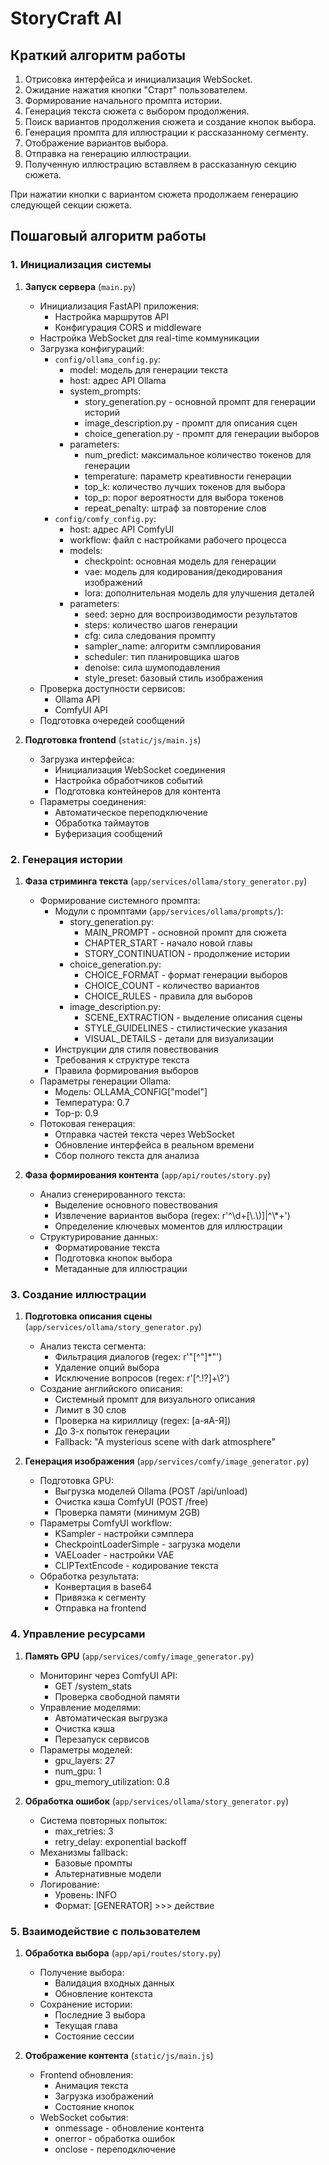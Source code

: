 # StoryCraft AI

## Краткий алгоритм работы

1. Отрисовка интерфейса и инициализация WebSocket.
2. Ожидание нажатия кнопки "Старт" пользователем.
3. Формирование начального промпта истории.
4. Генерация текста сюжета с выбором продолжения.
5. Поиск вариантов продолжения сюжета и создание кнопок выбора.
6. Генерация промпта для иллюстрации к рассказанному сегменту.
7. Отображение вариантов выбора.
8. Отправка на генерацию иллюстрации.
9. Полученную иллюстрацию вставляем в рассказанную секцию сюжета.

При нажатии кнопки с вариантом сюжета продолжаем генерацию следующей секции сюжета.

## Пошаговый алгоритм работы

### 1. Инициализация системы
1. **Запуск сервера** (`main.py`)
   - Инициализация FastAPI приложения:
     * Настройка маршрутов API
     * Конфигурация CORS и middleware
   - Настройка WebSocket для real-time коммуникации
   - Загрузка конфигураций:
     * `config/ollama_config.py`:
       - model: модель для генерации текста
       - host: адрес API Ollama
       - system_prompts:
         + story_generation.py - основной промпт для генерации историй
         + image_description.py - промпт для описания сцен
         + choice_generation.py - промпт для генерации выборов
       - parameters:
         + num_predict: максимальное количество токенов для генерации
         + temperature: параметр креативности генерации
         + top_k: количество лучших токенов для выбора
         + top_p: порог вероятности для выбора токенов
         + repeat_penalty: штраф за повторение слов
     * `config/comfy_config.py`:
       - host: адрес API ComfyUI
       - workflow: файл с настройками рабочего процесса
       - models:
         + checkpoint: основная модель для генерации
         + vae: модель для кодирования/декодирования изображений
         + lora: дополнительная модель для улучшения деталей
       - parameters:
         + seed: зерно для воспроизводимости результатов
         + steps: количество шагов генерации
         + cfg: сила следования промпту
         + sampler_name: алгоритм сэмплирования
         + scheduler: тип планировщика шагов
         + denoise: сила шумоподавления
         + style_preset: базовый стиль изображения
   - Проверка доступности сервисов:
     * Ollama API
     * ComfyUI API
   - Подготовка очередей сообщений

2. **Подготовка frontend** (`static/js/main.js`)
   - Загрузка интерфейса:
     * Инициализация WebSocket соединения
     * Настройка обработчиков событий
     * Подготовка контейнеров для контента
   - Параметры соединения:
     * Автоматическое переподключение
     * Обработка таймаутов
     * Буферизация сообщений

### 2. Генерация истории
1. **Фаза стриминга текста** (`app/services/ollama/story_generator.py`)
   - Формирование системного промпта:
     * Модули с промптами (`app/services/ollama/prompts/`):
       + story_generation.py:
         - MAIN_PROMPT - основной промпт для сюжета
         - CHAPTER_START - начало новой главы
         - STORY_CONTINUATION - продолжение истории
       + choice_generation.py:
         - CHOICE_FORMAT - формат генерации выборов
         - CHOICE_COUNT - количество вариантов
         - CHOICE_RULES - правила для выборов
       + image_description.py:
         - SCENE_EXTRACTION - выделение описания сцены
         - STYLE_GUIDELINES - стилистические указания
         - VISUAL_DETAILS - детали для визуализации
     * Инструкции для стиля повествования
     * Требования к структуре текста
     * Правила формирования выборов
   - Параметры генерации Ollama:
     * Модель: OLLAMA_CONFIG["model"]
     * Температура: 0.7
     * Top-p: 0.9
   - Потоковая генерация:
     * Отправка частей текста через WebSocket
     * Обновление интерфейса в реальном времени
     * Сбор полного текста для анализа

2. **Фаза формирования контента** (`app/api/routes/story.py`)
   - Анализ сгенерированного текста:
     * Выделение основного повествования
     * Извлечение вариантов выбора (regex: r'^\\d+[\\.\\)]|^\\*+')
     * Определение ключевых моментов для иллюстрации
   - Структурирование данных:
     * Форматирование текста
     * Подготовка кнопок выбора
     * Метаданные для иллюстрации

### 3. Создание иллюстрации
1. **Подготовка описания сцены** (`app/services/ollama/story_generator.py`)
   - Анализ текста сегмента:
     * Фильтрация диалогов (regex: r'"[^"]*"')
     * Удаление опций выбора
     * Исключение вопросов (regex: r'[^.!?]+\\?')
   - Создание английского описания:
     * Системный промпт для визуального описания
     * Лимит в 30 слов
     * Проверка на кириллицу (regex: [а-яА-Я])
     * До 3-х попыток генерации
     * Fallback: "A mysterious scene with dark atmosphere"

2. **Генерация изображения** (`app/services/comfy/image_generator.py`)
   - Подготовка GPU:
     * Выгрузка моделей Ollama (POST /api/unload)
     * Очистка кэша ComfyUI (POST /free)
     * Проверка памяти (минимум 2GB)
   - Параметры ComfyUI workflow:
     * KSampler - настройки сэмплера
     * CheckpointLoaderSimple - загрузка модели
     * VAELoader - настройки VAE
     * CLIPTextEncode - кодирование текста
   - Обработка результата:
     * Конвертация в base64
     * Привязка к сегменту
     * Отправка на frontend

### 4. Управление ресурсами
1. **Память GPU** (`app/services/comfy/image_generator.py`)
   - Мониторинг через ComfyUI API:
     * GET /system_stats
     * Проверка свободной памяти
   - Управление моделями:
     * Автоматическая выгрузка
     * Очистка кэша
     * Перезапуск сервисов
   - Параметры моделей:
     * gpu_layers: 27
     * num_gpu: 1
     * gpu_memory_utilization: 0.8

2. **Обработка ошибок** (`app/services/ollama/story_generator.py`)
   - Система повторных попыток:
     * max_retries: 3
     * retry_delay: exponential backoff
   - Механизмы fallback:
     * Базовые промпты
     * Альтернативные модели
   - Логирование:
     * Уровень: INFO
     * Формат: [GENERATOR] >>> действие

### 5. Взаимодействие с пользователем
1. **Обработка выбора** (`app/api/routes/story.py`)
   - Получение выбора:
     * Валидация входных данных
     * Обновление контекста
   - Сохранение истории:
     * Последние 3 выбора
     * Текущая глава
     * Состояние сессии

2. **Отображение контента** (`static/js/main.js`)
   - Frontend обновления:
     * Анимация текста
     * Загрузка изображений
     * Состояние кнопок
   - WebSocket события:
     * onmessage - обновление контента
     * onerror - обработка ошибок
     * onclose - переподключение
